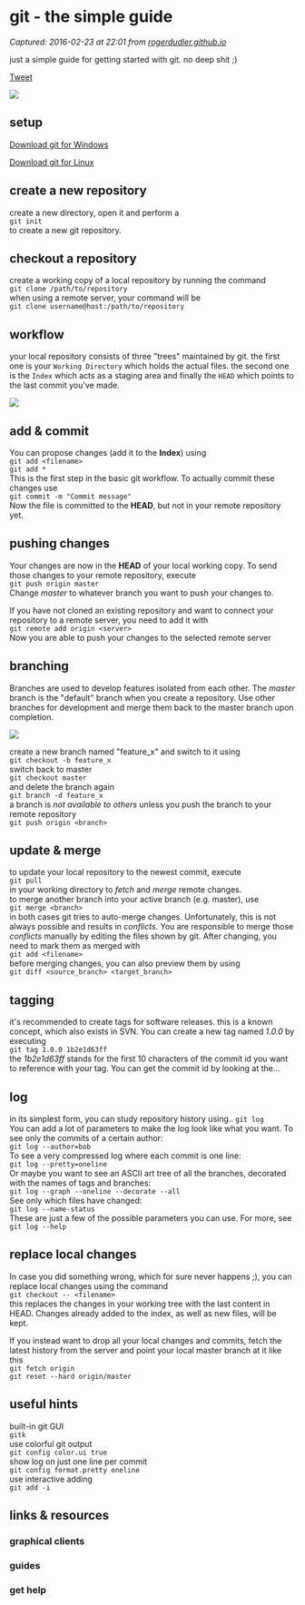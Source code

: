 # git - the simple guide

_Captured: 2016-02-23 at 22:01 from [rogerdudler.github.io](http://rogerdudler.github.io/git-guide/)_

just a simple guide for getting started with git. no deep shit ;)

[Tweet](https://twitter.com/share)

![](http://rogerdudler.github.io/git-guide/img/arrow.png)

## setup

[Download git for Windows](http://msysgit.github.io/)

[Download git for Linux](http://git-scm.com/book/en/Getting-Started-Installing-Git)

## create a new repository

create a new directory, open it and perform a   
`git init`  
to create a new git repository.

## checkout a repository

create a working copy of a local repository by running the command  
`git clone /path/to/repository`  
when using a remote server, your command will be  
`git clone username@host:/path/to/repository`

## workflow

your local repository consists of three "trees" maintained by git. the first one is your `Working Directory` which holds the actual files. the second one is the `Index` which acts as a staging area and finally the `HEAD` which points to the last commit you've made.

![](http://rogerdudler.github.io/git-guide/img/trees.png)

## add & commit

You can propose changes (add it to the **Index**) using  
`git add <filename>`  
`git add *`  
This is the first step in the basic git workflow. To actually commit these changes use  
`git commit -m "Commit message"`  
Now the file is committed to the **HEAD**, but not in your remote repository yet.

## pushing changes

Your changes are now in the **HEAD** of your local working copy. To send those changes to your remote repository, execute   
`git push origin master`  
Change _master_ to whatever branch you want to push your changes to.

If you have not cloned an existing repository and want to connect your repository to a remote server, you need to add it with  
`git remote add origin <server>`  
Now you are able to push your changes to the selected remote server

## branching

Branches are used to develop features isolated from each other. The _master_ branch is the "default" branch when you create a repository. Use other branches for development and merge them back to the master branch upon completion.

![](http://rogerdudler.github.io/git-guide/img/branches.png)

create a new branch named "feature_x" and switch to it using  
`git checkout -b feature_x`  
switch back to master  
`git checkout master`  
and delete the branch again  
`git branch -d feature_x`  
a branch is _not available to others_ unless you push the branch to your remote repository  
`git push origin <branch>`

## update & merge

to update your local repository to the newest commit, execute   
`git pull`  
in your working directory to _fetch_ and _merge_ remote changes.  
to merge another branch into your active branch (e.g. master), use  
`git merge <branch>`  
in both cases git tries to auto-merge changes. Unfortunately, this is not always possible and results in _conflicts_. You are responsible to merge those _conflicts_ manually by editing the files shown by git. After changing, you need to mark them as merged with  
`git add <filename>`  
before merging changes, you can also preview them by using  
`git diff <source_branch> <target_branch>`

## tagging

it's recommended to create tags for software releases. this is a known concept, which also exists in SVN. You can create a new tag named _1.0.0_ by executing  
`git tag 1.0.0 1b2e1d63ff`  
the _1b2e1d63ff_ stands for the first 10 characters of the commit id you want to reference with your tag. You can get the commit id by looking at the...

## log

in its simplest form, you can study repository history using.. `git log`  
You can add a lot of parameters to make the log look like what you want. To see only the commits of a certain author:  
`git log --author=bob`  
To see a very compressed log where each commit is one line:  
`git log --pretty=oneline`  
Or maybe you want to see an ASCII art tree of all the branches, decorated with the names of tags and branches:   
`git log --graph --oneline --decorate --all`  
See only which files have changed:   
`git log --name-status`  
These are just a few of the possible parameters you can use. For more, see `git log --help`

## replace local changes

In case you did something wrong, which for sure never happens ;), you can replace local changes using the command  
`git checkout -- <filename>`  
this replaces the changes in your working tree with the last content in HEAD. Changes already added to the index, as well as new files, will be kept.

If you instead want to drop all your local changes and commits, fetch the latest history from the server and point your local master branch at it like this  
`git fetch origin`  
`git reset --hard origin/master`

## useful hints

built-in git GUI  
`gitk`  
use colorful git output  
`git config color.ui true`  
show log on just one line per commit  
`git config format.pretty oneline`  
use interactive adding  
`git add -i`

## links & resources

### graphical clients

### guides

### get help
